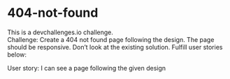 # 404-not-found
This is a devchallenges.io challenge. <br/>
Challenge: Create a 404 not found page following the design. The page should be responsive. Don’t look at the existing solution. Fulfill user stories below:

User story: I can see a page following the given design
